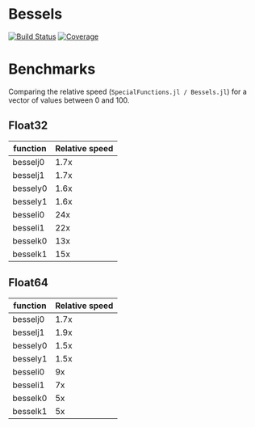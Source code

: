 # Bessels

[![Build Status](https://github.com/"heltonmc"/Bessels.jl/actions/workflows/CI.yml/badge.svg?branch=main)](https://github.com/"heltonmc"/Bessels.jl/actions/workflows/CI.yml?query=branch%3Amain)
[![Coverage](https://codecov.io/gh/"heltonmc"/Bessels.jl/branch/main/graph/badge.svg)](https://codecov.io/gh/"heltonmc"/Bessels.jl)


# Benchmarks

Comparing the relative speed (`SpecialFunctions.jl / Bessels.jl`) for a vector of values between 0 and 100.

## Float32

| function | Relative speed |
| ------------- | ------------- |
| besselj0  | 1.7x  |
| besselj1  | 1.7x |
| bessely0  | 1.6x  |
| bessely1  | 1.6x  |
| besseli0  | 24x  |
| besseli1  | 22x  |
| besselk0  | 13x  |
| besselk1  | 15x  |

## Float64

| function | Relative speed |
| ------------- | ------------- |
| besselj0  | 1.7x  |
| besselj1  | 1.9x |
| bessely0  | 1.5x  |
| bessely1  | 1.5x  |
| besseli0  | 9x  |
| besseli1  | 7x  |
| besselk0  | 5x  |
| besselk1  | 5x  |
